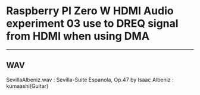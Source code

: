 # Raspberry PI Zero W HDMI Audio experiment 03 use to DREQ signal from HDMI when using DMA
----

## WAV

SevillaAlbeniz.wav : Sevilla-Suite Espanola, Op.47 by Isaac Albeniz : kumaashi(Guitar)
